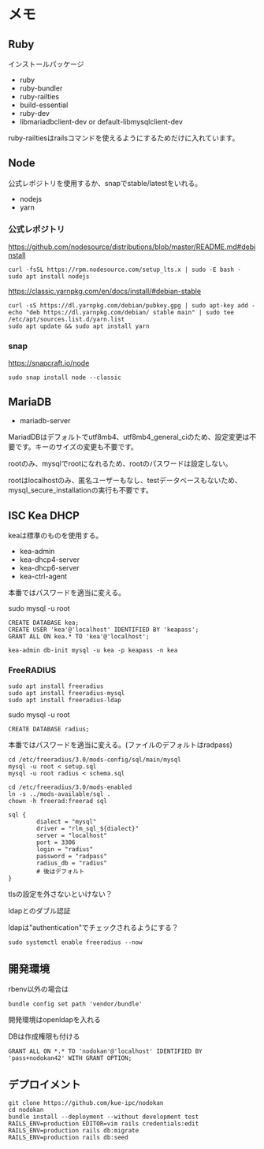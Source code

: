 # メモ

## Ruby

インストールパッケージ

- ruby
- ruby-bundler
- ruby-railties
- build-essential
- ruby-dev
- libmariadbclient-dev or default-libmysqlclient-dev

ruby-railtiesはrailsコマンドを使えるようにするためだけに入れています。

## Node

公式レポジトリを使用するか、snapでstable/latestをいれる。

- nodejs
- yarn

### 公式レポジトリ

https://github.com/nodesource/distributions/blob/master/README.md#debinstall

```
curl -fsSL https://rpm.nodesource.com/setup_lts.x | sudo -E bash -
sudo apt install nodejs
```

https://classic.yarnpkg.com/en/docs/install/#debian-stable

```
curl -sS https://dl.yarnpkg.com/debian/pubkey.gpg | sudo apt-key add -
echo "deb https://dl.yarnpkg.com/debian/ stable main" | sudo tee /etc/apt/sources.list.d/yarn.list
sudo apt update && sudo apt install yarn
```

### snap

https://snapcraft.io/node

```
sudo snap install node --classic
```

## MariaDB

- mariadb-server

MariadDBはデフォルトでutf8mb4、utf8mb4_general_ciのため、設定変更は不要です。キーのサイズの変更も不要です。

rootのみ、mysqlでrootになれるため、rootのパスワードは設定しない。

rootはlocalhostのみ、匿名ユーザーもなし、testデータベースもないため、mysql_secure_installationの実行も不要です。

## ISC Kea DHCP

keaは標準のものを使用する。

- kea-admin
- kea-dhcp4-server
- kea-dhcp6-server
- kea-ctrl-agent

本番ではパスワードを適当に変える。

sudo mysql -u root
```
CREATE DATABASE kea;
CREATE USER 'kea'@'localhost' IDENTIFIED BY 'keapass';
GRANT ALL ON kea.* TO 'kea'@'localhost';
```

```
kea-admin db-init mysql -u kea -p keapass -n kea
```

### FreeRADIUS

```
sudo apt install freeradius
sudo apt install freeradius-mysql
sudo apt install freeradius-ldap
```

sudo mysql -u root
```
CREATE DATABASE radius;
```


本番ではパスワードを適当に変える。(ファイルのデフォルトはradpass)

```
cd /etc/freeradius/3.0/mods-config/sql/main/mysql
mysql -u root < setup.sql
mysql -u root radius < schema.sql
```

```
cd /etc/freeradius/3.0/mods-enabled
ln -s ../mods-available/sql .
chown -h freerad:freerad sql
```

```/etc/freeradius/3.0/mods-available/sql
sql {
        dialect = "mysql"
        driver = "rlm_sql_${dialect}"
        server = "localhost"
        port = 3306
        login = "radius"
        password = "radpass"
        radius_db = "radius"
        # 後はデフォルト
}
```

tlsの設定を外さないといけない？

ldapとのダブル認証

ldapは"authentication"でチェックされるようにする？

```
sudo systemctl enable freeradius --now
```
## 開発環境

rbenv以外の場合は

```
bundle config set path 'vendor/bundle'
```
開発環境はopenldapを入れる


DBは作成権限も付ける

```
GRANT ALL ON *.* TO 'nodokan'@'localhost' IDENTIFIED BY 'pass+nodokan42' WITH GRANT OPTION;
```

## デプロイメント

```
git clone https://github.com/kue-ipc/nodokan
cd nodokan
bundle install --deployment --without development test
RAILS_ENV=production EDITOR=vim rails credentials:edit
RAILS_ENV=production rails db:migrate
RAILS_ENV=production rails db:seed
```
